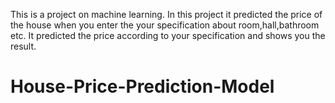 This is a project on machine learning. In this project it predicted the price of the house when you enter the your specification about room,hall,bathroom etc. It predicted the price according to your specification and shows you the result.

# House-Price-Prediction-Model
